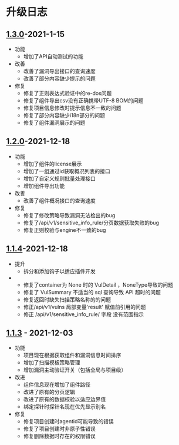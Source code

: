 # 升级日志

## [1.3.0](https://github.com/HXSecurity/DongTai-webapi/releases/tag/v1.3.0)-2021-1-15
* 功能
  * 增加了API自动测试的功能
* 改善
  * 改善了漏洞导出接口的查询速度
  * 改善了部分内容缺少提示的问题
* 修复
  * 修复了正则表达式验证中的re-dos问题
  * 修复了组件导出csv没有正确携带UTF-8 BOM的问题
  * 修复项目信息修改时提示信息不一致的问题
  * 修复了部分内容缺少i18n部分的问题
  * 修复了组件漏洞展示的问题


## [1.2.0](https://github.com/HXSecurity/DongTai-webapi/releases/tag/v1.2.0)-2021-12-18
* 功能
  * 增加了组件的license展示
  * 增加了一组通过id获取概况列表的接口
  * 增加了自定义规则批量处理接口
  * 增加组件导出功能
* 改善
  * 改善了组件概况接口的查询速度
* 修复
  * 修复了修改策略导致漏洞无法检出的bug
  * 修复了/api/v1/sensitive_info_rule/分页数据获取失败的bug
  * 修复正则校验与engine不一致的bug



## [1.1.4](https://github.com/HXSecurity/DongTai-webapi/releases/tag/v1.1.4)-2021-12-18
* 提升
  * 拆分和添加钩子以适应插件开发
* 
  * 修复了container为 None 时的 VulDetail ，NoneType导致的问题
  * 修复了 VulSummary 不适当的 sql 查询导致 API 超时的问题
  * 修复返回时缺失扫描策略名称的的问题
  * 修正/api/v1/vulns 局部变量'result' 赋值前引用的问题
  * 修正 /api/v1/sensitive_info_rule/ 字段 没有范围指示


## [1.1.3](https://github.com/HXSecurity/DongTai-webapi/releases/tag/v1.1.3) - 2021-12-03

* 功能
  * 项目现在根据获取组件和漏洞信息时间排序
  * 增加了扫描模板策略管理
  * 增加漏洞主动验证开关（包括全局与项目级）
* 改进
  * 组件信息现在增加了组件路径
  * 改进了原有的分页逻辑
  * 改进了原有的数据校验以适应边界值
  * 绑定探针时探针名现在优先显示别名
* 修复
  * 修复项目创建时agentid可能导致的错误
  * 修复了项目创建时非原子性错误
  * 修复删除数据时存在的权限错误
